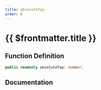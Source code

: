 ```yaml
---
title: absoluteTop
order: 0
---
```


# {{ $frontmatter.title }}

## Function Definition

```ts
public readonly absoluteTop: number;
```

## Documentation

<!--@include: ./parts/absoluteTop.md-->
